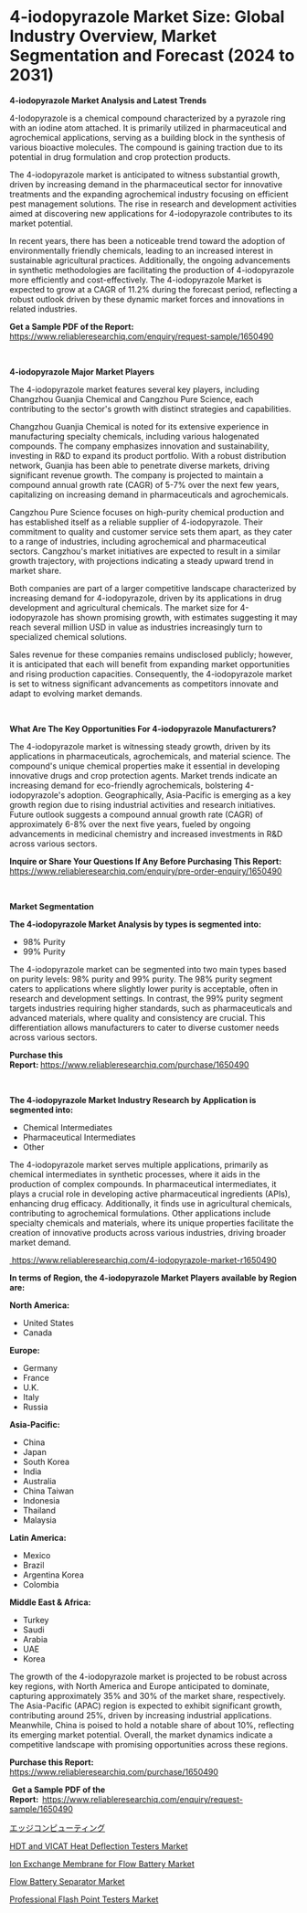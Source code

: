 <p><h1>4-iodopyrazole Market Size: Global Industry Overview, Market Segmentation and Forecast (2024 to 2031)</h1></p><p><strong>4-iodopyrazole Market Analysis and Latest Trends</strong></p>
<p><p>4-Iodopyrazole is a chemical compound characterized by a pyrazole ring with an iodine atom attached. It is primarily utilized in pharmaceutical and agrochemical applications, serving as a building block in the synthesis of various bioactive molecules. The compound is gaining traction due to its potential in drug formulation and crop protection products.</p><p>The 4-iodopyrazole market is anticipated to witness substantial growth, driven by increasing demand in the pharmaceutical sector for innovative treatments and the expanding agrochemical industry focusing on efficient pest management solutions. The rise in research and development activities aimed at discovering new applications for 4-iodopyrazole contributes to its market potential.</p><p>In recent years, there has been a noticeable trend toward the adoption of environmentally friendly chemicals, leading to an increased interest in sustainable agricultural practices. Additionally, the ongoing advancements in synthetic methodologies are facilitating the production of 4-iodopyrazole more efficiently and cost-effectively. The 4-iodopyrazole Market is expected to grow at a CAGR of 11.2% during the forecast period, reflecting a robust outlook driven by these dynamic market forces and innovations in related industries.</p></p>
<p><strong>Get a Sample PDF of the Report:&nbsp;</strong> <a href="https://www.reliableresearchiq.com/enquiry/request-sample/1650490?utm_campaign=101&utm_medium=2&utm_source=Github&utm_content=ia&utm_term=08122024&utm_id=4-iodopyrazole">https://www.reliableresearchiq.com/enquiry/request-sample/1650490</a></p>
<p>&nbsp;</p>
<p><strong>4-iodopyrazole Major Market Players</strong></p>
<p><p>The 4-iodopyrazole market features several key players, including Changzhou Guanjia Chemical and Cangzhou Pure Science, each contributing to the sector's growth with distinct strategies and capabilities.</p><p>Changzhou Guanjia Chemical is noted for its extensive experience in manufacturing specialty chemicals, including various halogenated compounds. The company emphasizes innovation and sustainability, investing in R&D to expand its product portfolio. With a robust distribution network, Guanjia has been able to penetrate diverse markets, driving significant revenue growth. The company is projected to maintain a compound annual growth rate (CAGR) of 5-7% over the next few years, capitalizing on increasing demand in pharmaceuticals and agrochemicals.</p><p>Cangzhou Pure Science focuses on high-purity chemical production and has established itself as a reliable supplier of 4-iodopyrazole. Their commitment to quality and customer service sets them apart, as they cater to a range of industries, including agrochemical and pharmaceutical sectors. Cangzhou's market initiatives are expected to result in a similar growth trajectory, with projections indicating a steady upward trend in market share.</p><p>Both companies are part of a larger competitive landscape characterized by increasing demand for 4-iodopyrazole, driven by its applications in drug development and agricultural chemicals. The market size for 4-iodopyrazole has shown promising growth, with estimates suggesting it may reach several million USD in value as industries increasingly turn to specialized chemical solutions.</p><p>Sales revenue for these companies remains undisclosed publicly; however, it is anticipated that each will benefit from expanding market opportunities and rising production capacities. Consequently, the 4-iodopyrazole market is set to witness significant advancements as competitors innovate and adapt to evolving market demands.</p></p>
<p>&nbsp;</p>
<p><strong>What Are The Key Opportunities For 4-iodopyrazole Manufacturers?</strong></p>
<p><p>The 4-iodopyrazole market is witnessing steady growth, driven by its applications in pharmaceuticals, agrochemicals, and material science. The compound's unique chemical properties make it essential in developing innovative drugs and crop protection agents. Market trends indicate an increasing demand for eco-friendly agrochemicals, bolstering 4-iodopyrazole's adoption. Geographically, Asia-Pacific is emerging as a key growth region due to rising industrial activities and research initiatives. Future outlook suggests a compound annual growth rate (CAGR) of approximately 6-8% over the next five years, fueled by ongoing advancements in medicinal chemistry and increased investments in R&D across various sectors.</p></p>
<p><strong>Inquire or Share Your Questions If Any Before Purchasing This Report:</strong> <a href="https://www.reliableresearchiq.com/enquiry/pre-order-enquiry/1650490?utm_campaign=101&utm_medium=2&utm_source=Github&utm_content=ia&utm_term=08122024&utm_id=4-iodopyrazole">https://www.reliableresearchiq.com/enquiry/pre-order-enquiry/1650490</a></p>
<p>&nbsp;</p>
<p><strong>Market Segmentation</strong></p>
<p><strong>The 4-iodopyrazole Market Analysis by types is segmented into:</strong></p>
<p><ul><li>98% Purity</li><li>99% Purity</li></ul></p>
<p><p>The 4-iodopyrazole market can be segmented into two main types based on purity levels: 98% purity and 99% purity. The 98% purity segment caters to applications where slightly lower purity is acceptable, often in research and development settings. In contrast, the 99% purity segment targets industries requiring higher standards, such as pharmaceuticals and advanced materials, where quality and consistency are crucial. This differentiation allows manufacturers to cater to diverse customer needs across various sectors.</p></p>
<p><strong>Purchase this Report:&nbsp;</strong><a href="https://www.reliableresearchiq.com/purchase/1650490?utm_campaign=101&utm_medium=2&utm_source=Github&utm_content=ia&utm_term=08122024&utm_id=4-iodopyrazole">https://www.reliableresearchiq.com/purchase/1650490</a></p>
<p>&nbsp;</p>
<p><strong>The 4-iodopyrazole Market Industry Research by Application is segmented into:</strong></p>
<p><ul><li>Chemical Intermediates</li><li>Pharmaceutical Intermediates</li><li>Other</li></ul></p>
<p><p>The 4-iodopyrazole market serves multiple applications, primarily as chemical intermediates in synthetic processes, where it aids in the production of complex compounds. In pharmaceutical intermediates, it plays a crucial role in developing active pharmaceutical ingredients (APIs), enhancing drug efficacy. Additionally, it finds use in agricultural chemicals, contributing to agrochemical formulations. Other applications include specialty chemicals and materials, where its unique properties facilitate the creation of innovative products across various industries, driving broader market demand.</p></p>
<p><a href="https://www.reliableresearchiq.com/4-iodopyrazole-market-r1650490?utm_campaign=101&utm_medium=2&utm_source=Github&utm_content=ia&utm_term=08122024&utm_id=4-iodopyrazole">&nbsp;https://www.reliableresearchiq.com/4-iodopyrazole-market-r1650490</a></p>
<p><strong>In terms of Region, the 4-iodopyrazole Market Players available by Region are:</strong></p>
<p>
    <p> <strong> North America: </strong>
        <ul>
            <li>United States</li>
            <li>Canada</li>
        </ul>
        </p> 
    <p> <strong> Europe: </strong>
        <ul>
            <li>Germany</li>
            <li>France</li>
            <li>U.K.</li>
            <li>Italy</li>
            <li>Russia</li>
        </ul>
        </p> 
    <p> <strong> Asia-Pacific: </strong>
        <ul>
            <li>China</li>
            <li>Japan</li>
            <li>South Korea</li>
            <li>India</li>
            <li>Australia</li>
            <li>China Taiwan</li>
            <li>Indonesia</li>
            <li>Thailand</li>
            <li>Malaysia</li>
        </ul>
        </p> 
    <p> <strong> Latin America: </strong>
        <ul>
            <li>Mexico</li>
            <li>Brazil</li>
            <li>Argentina Korea</li>
            <li>Colombia</li>
        </ul>
        </p> 
    <p> <strong> Middle East & Africa: </strong>
        <ul>
            <li>Turkey</li>
            <li>Saudi</li>
            <li>Arabia</li>
            <li>UAE</li>
            <li>Korea</li>
        </ul>
    </p>
    </p>
<p><p>The growth of the 4-iodopyrazole market is projected to be robust across key regions, with North America and Europe anticipated to dominate, capturing approximately 35% and 30% of the market share, respectively. The Asia-Pacific (APAC) region is expected to exhibit significant growth, contributing around 25%, driven by increasing industrial applications. Meanwhile, China is poised to hold a notable share of about 10%, reflecting its emerging market potential. Overall, the market dynamics indicate a competitive landscape with promising opportunities across these regions.</p></p>
<p><strong>Purchase this Report: </strong><a href="https://www.reliableresearchiq.com/purchase/1650490?utm_campaign=101&utm_medium=2&utm_source=Github&utm_content=ia&utm_term=08122024&utm_id=4-iodopyrazole">https://www.reliableresearchiq.com/purchase/1650490</a></p>
<p>&nbsp;<strong>Get a Sample PDF of the Report:&nbsp;&nbsp;</strong><a href="https://www.reliableresearchiq.com/enquiry/request-sample/1650490?utm_campaign=101&utm_medium=2&utm_source=Github&utm_content=ia&utm_term=08122024&utm_id=4-iodopyrazole">https://www.reliableresearchiq.com/enquiry/request-sample/1650490</a></p>
<p><strong></strong></p>
<p><p><a href="https://github.com/lababdou/Market-Research-Report-List-6/blob/main/549169727315.md?utm_campaign=101&utm_medium=2&utm_source=Github&utm_content=ia&utm_term=08122024&utm_id=4-iodopyrazole">エッジコンピューティング</a></p><p><a href="https://www.linkedin.com/pulse/hdt-vicat-heat-deflection-testers-market-analysis-current-trends-crnwc?utm_campaign=101&utm_medium=2&utm_source=Github&utm_content=ia&utm_term=08122024&utm_id=4-iodopyrazole">HDT and VICAT Heat Deflection Testers Market</a></p><p><a href="https://issuu.com/reportprime-2/docs/ion-exchange-membrane-for-flow-battery-market-size?utm_campaign=101&utm_medium=2&utm_source=Github&utm_content=ia&utm_term=08122024&utm_id=4-iodopyrazole">Ion Exchange Membrane for Flow Battery Market</a></p><p><a href="https://issuu.com/reportprime-2/docs/flow-battery-separator-market-size-2030.pptx?utm_campaign=101&utm_medium=2&utm_source=Github&utm_content=ia&utm_term=08122024&utm_id=4-iodopyrazole">Flow Battery Separator Market</a></p><p><a href="https://www.linkedin.com/pulse/navigating-professional-flash-point-testers-market-growth-48-t2yjc?utm_campaign=101&utm_medium=2&utm_source=Github&utm_content=ia&utm_term=08122024&utm_id=4-iodopyrazole">Professional Flash Point Testers Market</a></p></p>